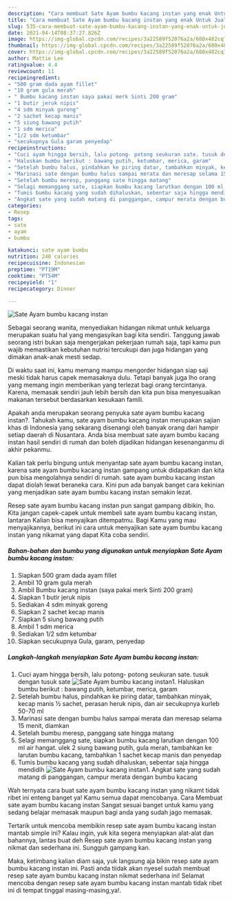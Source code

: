 ```yaml
---
description: "Cara membuat Sate Ayam bumbu kacang instan yang enak Untuk Jualan"
title: "Cara membuat Sate Ayam bumbu kacang instan yang enak Untuk Jualan"
slug: 535-cara-membuat-sate-ayam-bumbu-kacang-instan-yang-enak-untuk-jualan
date: 2021-04-14T08:37:27.826Z
image: https://img-global.cpcdn.com/recipes/3a22589f52076a2a/680x482cq70/sate-ayam-bumbu-kacang-instan-foto-resep-utama.jpg
thumbnail: https://img-global.cpcdn.com/recipes/3a22589f52076a2a/680x482cq70/sate-ayam-bumbu-kacang-instan-foto-resep-utama.jpg
cover: https://img-global.cpcdn.com/recipes/3a22589f52076a2a/680x482cq70/sate-ayam-bumbu-kacang-instan-foto-resep-utama.jpg
author: Mattie Lee
ratingvalue: 4.4
reviewcount: 11
recipeingredient:
- "500 gram dada ayam fillet"
- "10 gram gula merah"
- " Bumbu kacang instan saya pakai merk Sinti 200 gram"
- "1 butir jeruk nipis"
- "4 sdm minyak goreng"
- "2 sachet kecap manis"
- "5 siung bawang putih"
- "1 sdm merica"
- "1/2 sdm ketumbar"
- "secukupnya Gula garam penyedap"
recipeinstructions:
- "Cuci ayam hingga bersih, lalu potong- potong seukuran sate. tusuk dengan tusuk sate"
- "Haluskan bumbu berikut : bawang putih, ketumbar, merica, garam"
- "Setelah bumbu halus, pindahkan ke piring datar, tambahkan minyak, kecap manis ½ sachet, perasan heruk nipis, dan air secukupnya kurleb 50-70 ml"
- "Marinasi sate dengan bumbu halus sampai merata dan meresap selama 15 menit, diamkan"
- "Setelah bumbu meresp, panggang sate hingga matang"
- "Selagi memanggang sate, siapkan bumbu kacang larutkan dengan 100 ml air hangat. ulek 2 siung bawang putih, gula merah, tambahkan ke larutan bumbu kacang, tambahkan 1 sachet kecap manis dan penyedap"
- "Tumis bumbu kacang yang sudah dihaluskan, sebentar saja hingga mendidih"
- "Angkat sate yang sudah matang di panggangan, campur merata dengan bumbu kacang"
categories:
- Resep
tags:
- sate
- ayam
- bumbu

katakunci: sate ayam bumbu 
nutrition: 240 calories
recipecuisine: Indonesian
preptime: "PT19M"
cooktime: "PT54M"
recipeyield: "1"
recipecategory: Dinner

---
```



![Sate Ayam bumbu kacang instan](https://img-global.cpcdn.com/recipes/3a22589f52076a2a/680x482cq70/sate-ayam-bumbu-kacang-instan-foto-resep-utama.jpg)

Sebagai seorang wanita, menyediakan hidangan nikmat untuk keluarga merupakan suatu hal yang mengasyikan bagi kita sendiri. Tanggung jawab seorang istri bukan saja mengerjakan pekerjaan rumah saja, tapi kamu pun wajib memastikan kebutuhan nutrisi tercukupi dan juga hidangan yang dimakan anak-anak mesti sedap.

Di waktu  saat ini, kamu memang mampu mengorder hidangan siap saji meski tidak harus capek memasaknya dulu. Tetapi banyak juga lho orang yang memang ingin memberikan yang terlezat bagi orang tercintanya. Karena, memasak sendiri jauh lebih bersih dan kita pun bisa menyesuaikan makanan tersebut berdasarkan kesukaan famili. 



Apakah anda merupakan seorang penyuka sate ayam bumbu kacang instan?. Tahukah kamu, sate ayam bumbu kacang instan merupakan sajian khas di Indonesia yang sekarang disenangi oleh banyak orang dari hampir setiap daerah di Nusantara. Anda bisa membuat sate ayam bumbu kacang instan hasil sendiri di rumah dan boleh dijadikan hidangan kesenanganmu di akhir pekanmu.

Kalian tak perlu bingung untuk menyantap sate ayam bumbu kacang instan, karena sate ayam bumbu kacang instan gampang untuk didapatkan dan kita pun bisa mengolahnya sendiri di rumah. sate ayam bumbu kacang instan dapat diolah lewat beraneka cara. Kini pun ada banyak banget cara kekinian yang menjadikan sate ayam bumbu kacang instan semakin lezat.

Resep sate ayam bumbu kacang instan pun sangat gampang dibikin, lho. Kita jangan capek-capek untuk membeli sate ayam bumbu kacang instan, lantaran Kalian bisa menyajikan ditempatmu. Bagi Kamu yang mau menyajikannya, berikut ini cara untuk menyajikan sate ayam bumbu kacang instan yang nikamat yang dapat Kita coba sendiri.

<!--inarticleads1-->

##### Bahan-bahan dan bumbu yang digunakan untuk menyiapkan Sate Ayam bumbu kacang instan:

1. Siapkan 500 gram dada ayam fillet
1. Ambil 10 gram gula merah
1. Ambil  Bumbu kacang instan (saya pakai merk Sinti 200 gram)
1. Siapkan 1 butir jeruk nipis
1. Sediakan 4 sdm minyak goreng
1. Siapkan 2 sachet kecap manis
1. Siapkan 5 siung bawang putih
1. Ambil 1 sdm merica
1. Sediakan 1/2 sdm ketumbar
1. Siapkan secukupnya Gula, garam, penyedap




<!--inarticleads2-->

##### Langkah-langkah menyiapkan Sate Ayam bumbu kacang instan:

1. Cuci ayam hingga bersih, lalu potong- potong seukuran sate. tusuk dengan tusuk sate
<img src="https://img-global.cpcdn.com/steps/adc0e494fd05c16a/160x128cq70/sate-ayam-bumbu-kacang-instan-langkah-memasak-1-foto.jpg" alt="Sate Ayam bumbu kacang instan">1. Haluskan bumbu berikut : bawang putih, ketumbar, merica, garam
1. Setelah bumbu halus, pindahkan ke piring datar, tambahkan minyak, kecap manis ½ sachet, perasan heruk nipis, dan air secukupnya kurleb 50-70 ml
1. Marinasi sate dengan bumbu halus sampai merata dan meresap selama 15 menit, diamkan
1. Setelah bumbu meresp, panggang sate hingga matang
1. Selagi memanggang sate, siapkan bumbu kacang larutkan dengan 100 ml air hangat. ulek 2 siung bawang putih, gula merah, tambahkan ke larutan bumbu kacang, tambahkan 1 sachet kecap manis dan penyedap
1. Tumis bumbu kacang yang sudah dihaluskan, sebentar saja hingga mendidih
<img src="//assets-global.cpcdn.com/assets/icons/button_play-2c75c40dde080a61004c1f40b05d8f140eaff45d7e9e6481dc71c63d2e7c4909.png" alt="Sate Ayam bumbu kacang instan">1. Angkat sate yang sudah matang di panggangan, campur merata dengan bumbu kacang




Wah ternyata cara buat sate ayam bumbu kacang instan yang nikamt tidak ribet ini enteng banget ya! Kamu semua dapat mencobanya. Cara Membuat sate ayam bumbu kacang instan Sangat sesuai banget untuk kamu yang sedang belajar memasak maupun bagi anda yang sudah jago memasak.

Tertarik untuk mencoba membikin resep sate ayam bumbu kacang instan mantab simple ini? Kalau ingin, yuk kita segera menyiapkan alat-alat dan bahannya, lantas buat deh Resep sate ayam bumbu kacang instan yang nikmat dan sederhana ini. Sungguh gampang kan. 

Maka, ketimbang kalian diam saja, yuk langsung aja bikin resep sate ayam bumbu kacang instan ini. Pasti anda tiidak akan nyesel sudah membuat resep sate ayam bumbu kacang instan nikmat sederhana ini! Selamat mencoba dengan resep sate ayam bumbu kacang instan mantab tidak ribet ini di tempat tinggal masing-masing,ya!.

